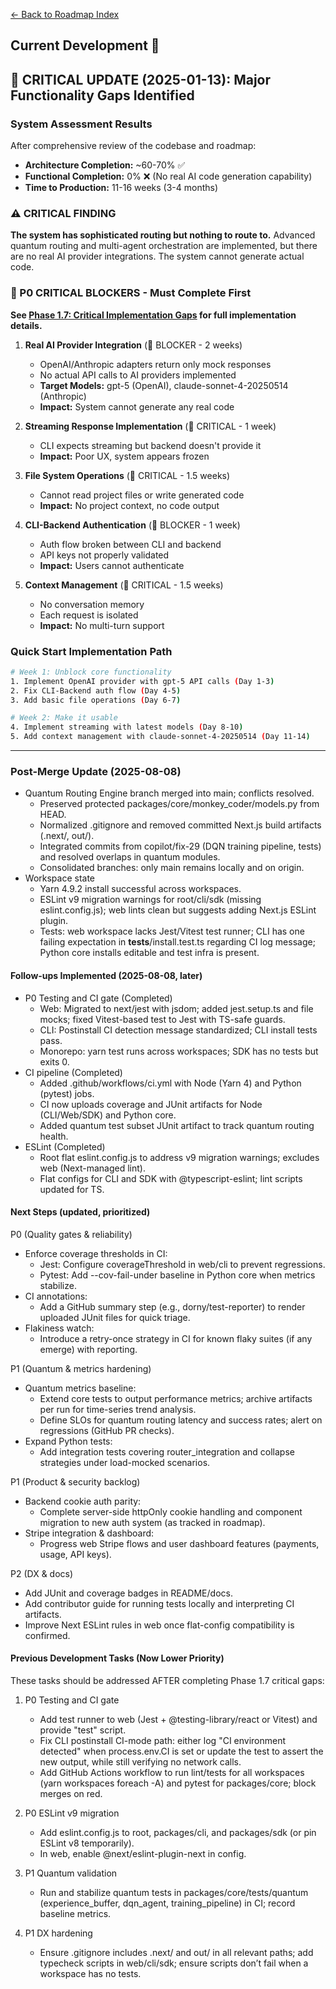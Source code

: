 [← Back to Roadmap Index](../roadmap.md)

## Current Development 🚧

## 🚨 CRITICAL UPDATE (2025-01-13): Major Functionality Gaps Identified

### System Assessment Results
After comprehensive review of the codebase and roadmap:
- **Architecture Completion:** ~60-70% ✅
- **Functional Completion:** 0% ❌ (No real AI code generation capability)
- **Time to Production:** 11-16 weeks (3-4 months)

### ⚠️ CRITICAL FINDING
**The system has sophisticated routing but nothing to route to.** Advanced quantum routing and multi-agent orchestration are implemented, but there are no real AI provider integrations. The system cannot generate actual code.

### 🔴 P0 CRITICAL BLOCKERS - Must Complete First

**See [Phase 1.7: Critical Implementation Gaps](./phase-1-7-critical-gaps.md) for full implementation details.**

1. **Real AI Provider Integration** (🔴 BLOCKER - 2 weeks)
   - OpenAI/Anthropic adapters return only mock responses
   - No actual API calls to AI providers implemented
   - **Target Models:** gpt-5 (OpenAI), claude-sonnet-4-20250514 (Anthropic)
   - **Impact:** System cannot generate any real code

2. **Streaming Response Implementation** (🔴 CRITICAL - 1 week)
   - CLI expects streaming but backend doesn't provide it
   - **Impact:** Poor UX, system appears frozen

3. **File System Operations** (🔴 CRITICAL - 1.5 weeks)
   - Cannot read project files or write generated code
   - **Impact:** No project context, no code output

4. **CLI-Backend Authentication** (🔴 BLOCKER - 1 week)
   - Auth flow broken between CLI and backend
   - API keys not properly validated
   - **Impact:** Users cannot authenticate

5. **Context Management** (🔴 CRITICAL - 1.5 weeks)
   - No conversation memory
   - Each request is isolated
   - **Impact:** No multi-turn support

### Quick Start Implementation Path
```bash
# Week 1: Unblock core functionality
1. Implement OpenAI provider with gpt-5 API calls (Day 1-3)
2. Fix CLI-Backend auth flow (Day 4-5)
3. Add basic file operations (Day 6-7)

# Week 2: Make it usable  
4. Implement streaming with latest models (Day 8-10)
5. Add context management with claude-sonnet-4-20250514 (Day 11-14)
```

---

### Post-Merge Update (2025-08-08)

- Quantum Routing Engine branch merged into main; conflicts resolved.
  - Preserved protected packages/core/monkey_coder/models.py from HEAD.
  - Normalized .gitignore and removed committed Next.js build artifacts (.next/, out/).
  - Integrated commits from copilot/fix-29 (DQN training pipeline, tests) and resolved overlaps in quantum modules.
  - Consolidated branches: only main remains locally and on origin.
- Workspace state
  - Yarn 4.9.2 install successful across workspaces.
  - ESLint v9 migration warnings for root/cli/sdk (missing eslint.config.js); web lints clean but suggests adding Next.js ESLint plugin.
  - Tests: web workspace lacks Jest/Vitest test runner; CLI has one failing expectation in __tests__/install.test.ts regarding CI log message; Python core installs editable and test infra is present.

#### Follow-ups Implemented (2025-08-08, later)

- P0 Testing and CI gate (Completed)
  - Web: Migrated to next/jest with jsdom; added jest.setup.ts and file mocks; fixed Vitest-based test to Jest with TS-safe guards.
  - CLI: Postinstall CI detection message standardized; CLI install tests pass.
  - Monorepo: yarn test runs across workspaces; SDK has no tests but exits 0.
- CI pipeline (Completed)
  - Added .github/workflows/ci.yml with Node (Yarn 4) and Python (pytest) jobs.
  - CI now uploads coverage and JUnit artifacts for Node (CLI/Web/SDK) and Python core.
  - Added quantum test subset JUnit artifact to track quantum routing health.
- ESLint (Completed)
  - Root flat eslint.config.js to address v9 migration warnings; excludes web (Next-managed lint).
  - Flat configs for CLI and SDK with @typescript-eslint; lint scripts updated for TS.

#### Next Steps (updated, prioritized)

P0 (Quality gates & reliability)
- Enforce coverage thresholds in CI:
  - Jest: Configure coverageThreshold in web/cli to prevent regressions.
  - Pytest: Add --cov-fail-under baseline in Python core when metrics stabilize.
- CI annotations:
  - Add a GitHub summary step (e.g., dorny/test-reporter) to render uploaded JUnit files for quick triage.
- Flakiness watch:
  - Introduce a retry-once strategy in CI for known flaky suites (if any emerge) with reporting.

P1 (Quantum & metrics hardening)
- Quantum metrics baseline:
  - Extend core tests to output performance metrics; archive artifacts per run for time-series trend analysis.
  - Define SLOs for quantum routing latency and success rates; alert on regressions (GitHub PR checks).
- Expand Python tests:
  - Add integration tests covering router_integration and collapse strategies under load-mocked scenarios.

P1 (Product & security backlog)
- Backend cookie auth parity:
  - Complete server-side httpOnly cookie handling and component migration to new auth system (as tracked in roadmap).
- Stripe integration & dashboard:
  - Progress web Stripe flows and user dashboard features (payments, usage, API keys).

P2 (DX & docs)
- Add JUnit and coverage badges in README/docs.
- Add contributor guide for running tests locally and interpreting CI artifacts.
- Improve Next ESLint rules in web once flat-config compatibility is confirmed.

#### Previous Development Tasks (Now Lower Priority)

These tasks should be addressed AFTER completing Phase 1.7 critical gaps:

1) P0 Testing and CI gate
   - Add test runner to web (Jest + @testing-library/react or Vitest) and provide "test" script.
   - Fix CLI postinstall CI-mode path: either log "CI environment detected" when process.env.CI is set or update the test to assert the new output, while still verifying no network calls.
   - Add GitHub Actions workflow to run lint/tests for all workspaces (yarn workspaces foreach -A) and pytest for packages/core; block merges on red.

2) P0 ESLint v9 migration
   - Add eslint.config.js to root, packages/cli, and packages/sdk (or pin ESLint v8 temporarily).
   - In web, enable @next/eslint-plugin-next in config.

3) P1 Quantum validation
   - Run and stabilize quantum tests in packages/core/tests/quantum (experience_buffer, dqn_agent, training_pipeline) in CI; record baseline metrics.

4) P1 DX hardening
   - Ensure .gitignore includes .next/ and out/ in all relevant paths; add typecheck scripts in web/cli/sdk; ensure scripts don’t fail when a workspace has no tests.
